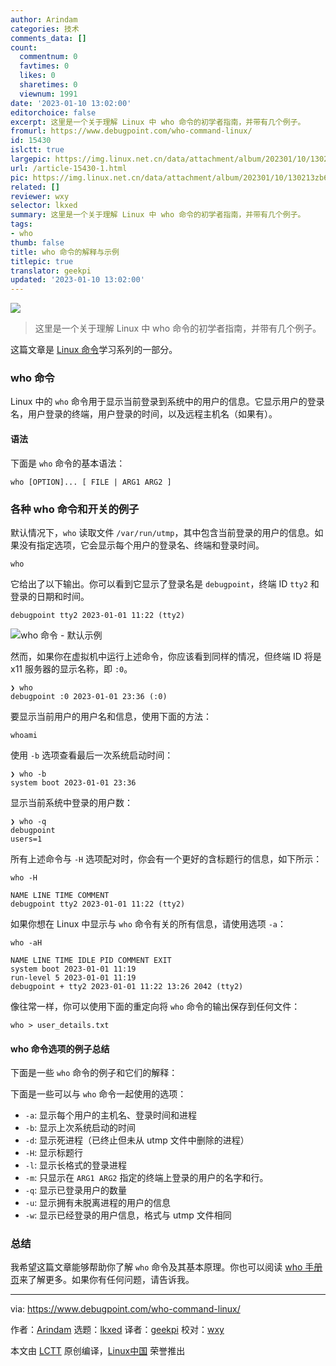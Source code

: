 ```yaml
---
author: Arindam
categories: 技术
comments_data: []
count:
  commentnum: 0
  favtimes: 0
  likes: 0
  sharetimes: 0
  viewnum: 1991
date: '2023-01-10 13:02:00'
editorchoice: false
excerpt: 这里是一个关于理解 Linux 中 who 命令的初学者指南，并带有几个例子。
fromurl: https://www.debugpoint.com/who-command-linux/
id: 15430
islctt: true
largepic: https://img.linux.net.cn/data/attachment/album/202301/10/130213zb6odhv8gl8cvxvo.jpg
url: /article-15430-1.html
pic: https://img.linux.net.cn/data/attachment/album/202301/10/130213zb6odhv8gl8cvxvo.jpg.thumb.jpg
related: []
reviewer: wxy
selector: lkxed
summary: 这里是一个关于理解 Linux 中 who 命令的初学者指南，并带有几个例子。
tags:
- who
thumb: false
title: who 命令的解释与示例
titlepic: true
translator: geekpi
updated: '2023-01-10 13:02:00'
---
```


![](https://img.linux.net.cn/data/attachment/album/202301/10/130213zb6odhv8gl8cvxvo.jpg)



> 
> 这里是一个关于理解 Linux 中 who 命令的初学者指南，并带有几个例子。
> 
> 
> 


这篇文章是 [Linux 命令](https://www.debugpoint.com/category/linux-commands)学习系列的一部分。


### who 命令


Linux 中的 `who` 命令用于显示当前登录到系统中的用户的信息。它显示用户的登录名，用户登录的终端，用户登录的时间，以及远程主机名（如果有）。


#### 语法


下面是 `who` 命令的基本语法：



```
who [OPTION]... [ FILE | ARG1 ARG2 ]

```

### 各种 who 命令和开关的例子


默认情况下，`who` 读取文件 `/var/run/utmp`，其中包含当前登录的用户的信息。如果没有指定选项，它会显示每个用户的登录名、终端和登录时间。



```
who

```

它给出了以下输出。你可以看到它显示了登录名是 `debugpoint`，终端 ID `tty2` 和登录的日期和时间。



```
debugpoint tty2 2023-01-01 11:22 (tty2)

```

![who 命令 - 默认示例](https://img.linux.net.cn/data/attachment/album/202301/10/130237lzerqszsszhe4heb.jpg)


然而，如果你在虚拟机中运行上述命令，你应该看到同样的情况，但终端 ID 将是 x11 服务器的显示名称，即 `:0`。



```
❯ who
debugpoint :0 2023-01-01 23:36 (:0)

```

要显示当前用户的用户名和信息，使用下面的方法：



```
whoami

```

使用 `-b` 选项查看最后一次系统启动时间：



```
❯ who -b
system boot 2023-01-01 23:36

```

显示当前系统中登录的用户数：



```
❯ who -q
debugpoint
users=1

```

所有上述命令与 `-H` 选项配对时，你会有一个更好的含标题行的信息，如下所示：



```
who -H

NAME LINE TIME COMMENT
debugpoint tty2 2023-01-01 11:22 (tty2)

```

如果你想在 Linux 中显示与 `who` 命令有关的所有信息，请使用选项 `-a`：



```
who -aH

NAME LINE TIME IDLE PID COMMENT EXIT
system boot 2023-01-01 11:19
run-level 5 2023-01-01 11:19
debugpoint + tty2 2023-01-01 11:22 13:26 2042 (tty2)

```

像往常一样，你可以使用下面的重定向将 `who` 命令的输出保存到任何文件：



```
who > user_details.txt

```

#### who 命令选项的例子总结


下面是一些 `who` 命令的例子和它们的解释：


下面是一些可以与 `who` 命令一起使用的选项：


* `-a`: 显示每个用户的主机名、登录时间和进程
* `-b`: 显示上次系统启动的时间
* `-d`: 显示死进程（已终止但未从 utmp 文件中删除的进程）
* `-H`: 显示标题行
* `-l`: 显示长格式的登录进程
* `-m`: 只显示在 `ARG1 ARG2` 指定的终端上登录的用户的名字和行。
* `-q`: 显示已登录用户的数量
* `-u`: 显示拥有未脱离进程的用户的信息
* `-w`: 显示已经登录的用户信息，格式与 utmp 文件相同


### 总结


我希望这篇文章能够帮助你了解 `who` 命令及其基本原理。你也可以阅读 [who 手册页](https://man7.org/linux/man-pages/man1/who.1.html)来了解更多。如果你有任何问题，请告诉我。




---


via: <https://www.debugpoint.com/who-command-linux/>


作者：[Arindam](https://www.debugpoint.com/author/admin1/) 选题：[lkxed](https://github.com/lkxed) 译者：[geekpi](https://github.com/geekpi) 校对：[wxy](https://github.com/wxy)


本文由 [LCTT](https://github.com/LCTT/TranslateProject) 原创编译，[Linux中国](https://linux.cn/) 荣誉推出